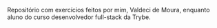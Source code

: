 Repositório com exercícios feitos por mim, Valdeci de Moura, enquanto aluno do curso desenvolvedor full-stack da Trybe.


